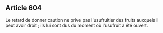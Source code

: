 Article 604
----
Le retard de donner caution ne prive pas l'usufruitier des fruits auxquels il
peut avoir droit ; ils lui sont dus du moment où l'usufruit a été ouvert.
